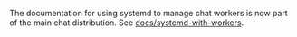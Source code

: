 The documentation for using systemd to manage chat workers is now part of
the main chat distribution. See
[docs/systemd-with-workers](https://chat.docs.dingshunyu.top/systemd-with-workers/index.html).

